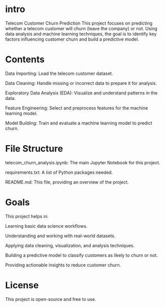 # intro
Telecom Customer Churn Prediction
This project focuses on predicting whether a telecom customer will churn (leave the company) or not. Using data analysis and machine learning techniques, the goal is to identify key factors influencing customer churn and build a predictive model.

# Contents

Data Importing: Load the telecom customer dataset.

Data Cleaning: Handle missing or incorrect data to prepare it for analysis.

Exploratory Data Analysis (EDA): Visualize and understand patterns in the data.

Feature Engineering: Select and preprocess features for the machine learning model.

Model Building: Train and evaluate a machine learning model to predict churn.

# File Structure

telecom_churn_analysis.ipynb: The main Jupyter Notebook for this project.

requirements.txt: A list of Python packages needed.

README.md: This file, providing an overview of the project.

# Goals
This project helps in:

Learning basic data science workflows.

Understanding and working with real-world datasets.

Applying data cleaning, visualization, and analysis techniques.

Building a predictive model to classify customers as likely to churn or not.

Providing actionable insights to reduce customer churn.

# License

This project is open-source and free to use.
